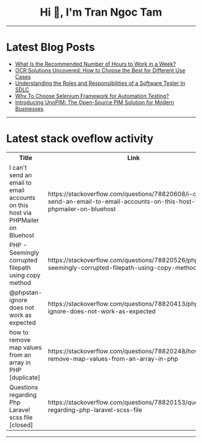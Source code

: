 <h1 align="center">Hi 👋, I'm Tran Ngoc Tam</h1>

---

# Latest Blog Posts 
<!-- BLOG-POST-LIST:START -->
- [What Is the Recommended Number of Hours to Work in a Week?](https://dev.to/bryany/what-is-the-recommended-number-of-hours-to-work-in-a-week-5bdm)
- [OCR Solutions Uncovered: How to Choose the Best for Different Use Cases](https://dev.to/api4ai/ocr-solutions-uncovered-how-to-choose-the-best-for-different-use-cases-1mel)
- [Understanding the Roles and Responsibilities of a Software Tester In SDLC](https://dev.to/robort_smith/understanding-the-roles-and-responsibilities-of-a-software-tester-in-sdlc-248g)
- [Why To Choose Selenium Framework for Automation Testing?](https://dev.to/vijayashree44/why-to-choose-selenium-framework-for-automation-testing-2ol6)
- [Introducing UnoPIM: The Open-Source PIM Solution for Modern Businesses](https://dev.to/pathaksaurav/introducing-unopim-the-open-source-pim-solution-for-modern-businesses-e14)
<!-- BLOG-POST-LIST:END -->

---

# Latest stack oveflow activity
<table>
  <tr><th>Title</th><th>Link</th></tr>
  <!-- STACKOVERFLOW:START --><tr><td>I can&#39;t send an email to email accounts on this host via PHPMailer on Bluehost</td><td>https://stackoverflow.com/questions/78820608/i-cant-send-an-email-to-email-accounts-on-this-host-via-phpmailer-on-bluehost</td></tr><tr><td>PHP - Seemingly corrupted filepath using copy method</td><td>https://stackoverflow.com/questions/78820526/php-seemingly-corrupted-filepath-using-copy-method</td></tr><tr><td>@phpstan-ignore does not work as expected</td><td>https://stackoverflow.com/questions/78820413/phpstan-ignore-does-not-work-as-expected</td></tr><tr><td>how to remove map values from an array in PHP [duplicate]</td><td>https://stackoverflow.com/questions/78820248/how-to-remove-map-values-from-an-array-in-php</td></tr><tr><td>Questions regarding Php Laravel scss file [closed]</td><td>https://stackoverflow.com/questions/78820153/questions-regarding-php-laravel-scss-file</td></tr><!-- STACKOVERFLOW:END -->
</table>

---


